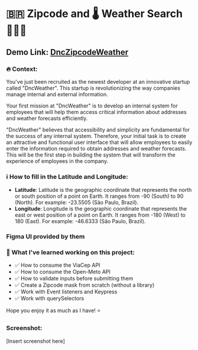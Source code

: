 # 🇧🇷 Zipcode and 🌡️ Weather Search 👨🏻‍💻

## Demo Link: [DncZipcodeWeather](https://dnczipcodeweather.netlify.app/)

### 🔥 Context:
You've just been recruited as the newest developer at an innovative startup called "DncWeather". This startup is revolutionizing the way companies manage internal and external information.

Your first mission at "DncWeather" is to develop an internal system for employees that will help them access critical information about addresses and weather forecasts efficiently.

"DncWeather" believes that accessibility and simplicity are fundamental for the success of any internal system. Therefore, your initial task is to create an attractive and functional user interface that will allow employees to easily enter the information required to obtain addresses and weather forecasts. This will be the first step in building the system that will transform the experience of employees in the company.

### ℹ️ How to fill in the Latitude and Longitude:
- **Latitude**: Latitude is the geographic coordinate that represents the north or south position of a point on Earth. It ranges from -90 (South) to 90 (North). For example: -23.5505 (São Paulo, Brazil).
- **Longitude**: Longitude is the geographic coordinate that represents the east or west position of a point on Earth. It ranges from -180 (West) to 180 (East). For example: -46.6333 (São Paulo, Brazil).

### Figma UI provided by them

### 🧠 What I've learned working on this project:
- ✅ How to consume the ViaCep API
- ✅ How to consume the Open-Meto API
- ✅ How to validate inputs before submitting them
- ✅ Create a Zipcode mask from scratch (without a library)
- ✅ Work with Event listeners and Keypress
- ✅ Work with querySelectors

Hope you enjoy it as much as I have! ⭐

### Screenshot:
[Insert screenshot here]
